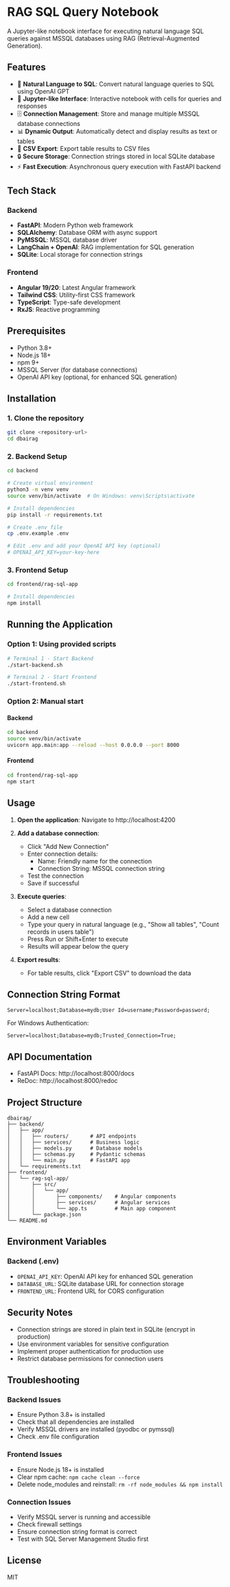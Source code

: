 # RAG SQL Query Notebook

A Jupyter-like notebook interface for executing natural language SQL queries against MSSQL databases using RAG (Retrieval-Augmented Generation).

## Features

- 🤖 **Natural Language to SQL**: Convert natural language queries to SQL using OpenAI GPT
- 📓 **Jupyter-like Interface**: Interactive notebook with cells for queries and responses
- 🗄️ **Connection Management**: Store and manage multiple MSSQL database connections
- 📊 **Dynamic Output**: Automatically detect and display results as text or tables
- 💾 **CSV Export**: Export table results to CSV files
- 🔒 **Secure Storage**: Connection strings stored in local SQLite database
- ⚡ **Fast Execution**: Asynchronous query execution with FastAPI backend

## Tech Stack

### Backend
- **FastAPI**: Modern Python web framework
- **SQLAlchemy**: Database ORM with async support
- **PyMSSQL**: MSSQL database driver
- **LangChain + OpenAI**: RAG implementation for SQL generation
- **SQLite**: Local storage for connection strings

### Frontend
- **Angular 19/20**: Latest Angular framework
- **Tailwind CSS**: Utility-first CSS framework
- **TypeScript**: Type-safe development
- **RxJS**: Reactive programming

## Prerequisites

- Python 3.8+
- Node.js 18+
- npm 9+
- MSSQL Server (for database connections)
- OpenAI API key (optional, for enhanced SQL generation)

## Installation

### 1. Clone the repository
```bash
git clone <repository-url>
cd dbairag
```

### 2. Backend Setup

```bash
cd backend

# Create virtual environment
python3 -m venv venv
source venv/bin/activate  # On Windows: venv\Scripts\activate

# Install dependencies
pip install -r requirements.txt

# Create .env file
cp .env.example .env

# Edit .env and add your OpenAI API key (optional)
# OPENAI_API_KEY=your-key-here
```

### 3. Frontend Setup

```bash
cd frontend/rag-sql-app

# Install dependencies
npm install
```

## Running the Application

### Option 1: Using provided scripts

```bash
# Terminal 1 - Start Backend
./start-backend.sh

# Terminal 2 - Start Frontend
./start-frontend.sh
```

### Option 2: Manual start

#### Backend
```bash
cd backend
source venv/bin/activate
uvicorn app.main:app --reload --host 0.0.0.0 --port 8000
```

#### Frontend
```bash
cd frontend/rag-sql-app
npm start
```

## Usage

1. **Open the application**: Navigate to http://localhost:4200

2. **Add a database connection**:
   - Click "Add New Connection"
   - Enter connection details:
     - Name: Friendly name for the connection
     - Connection String: MSSQL connection string
   - Test the connection
   - Save if successful

3. **Execute queries**:
   - Select a database connection
   - Add a new cell
   - Type your query in natural language (e.g., "Show all tables", "Count records in users table")
   - Press Run or Shift+Enter to execute
   - Results will appear below the query

4. **Export results**:
   - For table results, click "Export CSV" to download the data

## Connection String Format

```
Server=localhost;Database=mydb;User Id=username;Password=password;
```

For Windows Authentication:
```
Server=localhost;Database=mydb;Trusted_Connection=True;
```

## API Documentation

- FastAPI Docs: http://localhost:8000/docs
- ReDoc: http://localhost:8000/redoc

## Project Structure

```
dbairag/
├── backend/
│   ├── app/
│   │   ├── routers/       # API endpoints
│   │   ├── services/      # Business logic
│   │   ├── models.py      # Database models
│   │   ├── schemas.py     # Pydantic schemas
│   │   └── main.py        # FastAPI app
│   └── requirements.txt
├── frontend/
│   └── rag-sql-app/
│       ├── src/
│       │   └── app/
│       │       ├── components/    # Angular components
│       │       ├── services/      # Angular services
│       │       └── app.ts         # Main app component
│       └── package.json
└── README.md
```

## Environment Variables

### Backend (.env)
- `OPENAI_API_KEY`: OpenAI API key for enhanced SQL generation
- `DATABASE_URL`: SQLite database URL for connection storage
- `FRONTEND_URL`: Frontend URL for CORS configuration

## Security Notes

- Connection strings are stored in plain text in SQLite (encrypt in production)
- Use environment variables for sensitive configuration
- Implement proper authentication for production use
- Restrict database permissions for connection users

## Troubleshooting

### Backend Issues
- Ensure Python 3.8+ is installed
- Check that all dependencies are installed
- Verify MSSQL drivers are installed (pyodbc or pymssql)
- Check .env file configuration

### Frontend Issues
- Ensure Node.js 18+ is installed
- Clear npm cache: `npm cache clean --force`
- Delete node_modules and reinstall: `rm -rf node_modules && npm install`

### Connection Issues
- Verify MSSQL server is running and accessible
- Check firewall settings
- Ensure connection string format is correct
- Test with SQL Server Management Studio first

## License

MIT
